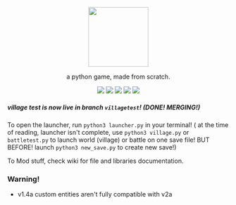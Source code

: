 <p align="center"> <image src="simpleRpg.svg" height=136/> <p/>
<p align="center"> a python game, made from scratch. </center>
<p align="center">
  <image src="https://img.shields.io/github/last-commit/reversee-dev/simplerpg/main?style=flat-plastic"/>
  <image src="https://img.shields.io/github/repo-size/reversee-dev/simplerpg?style=flat-plastic"/>
  <image src="https://img.shields.io/github/stars/reversee-dev/simplerpg?style=social"/>
  <image src="https://img.shields.io/badge/python-3.9.7-blueviolet?style=flat-plastic"/>
  <image src="https://img.shields.io/badge/version-1.4a-ff69b4?style=flat-plastic"/>
</p>

##### village test is now live in branch ```villagetest```! (DONE! MERGING!)
To open the launcher, run ```python3 launcher.py``` in your terminal! ( at the time of reading, launcher isn't complete, use ```python3 village.py``` or ```battletest.py``` to launch world (village) or battle on one save file! BUT BEFORE! launch ```python3 new_save.py``` to create new save!)  
  
To Mod stuff, check wiki for file and libraries documentation.  

### Warning!
 * v1.4a custom entities aren't fully compatible with v2a
